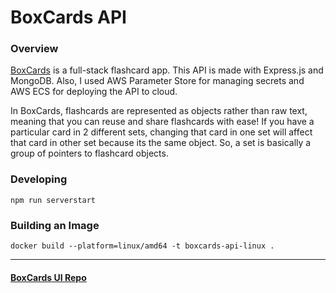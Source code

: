 # BoxCards API

### Overview

[BoxCards](https://boxcards.app) is a full-stack flashcard app. This API is made with Express.js and MongoDB. Also, I used AWS Parameter Store for managing secrets and AWS ECS for deploying the API to cloud.

In BoxCards, flashcards are represented as objects rather than raw text, meaning that you can reuse and share flashcards with ease! If you have a particular card in 2 different sets, changing that card in one set will affect that card in other set because its the same object. So, a set is basically a group of pointers to flashcard objects.


### Developing
```
npm run serverstart
```

### Building an Image
```
docker build --platform=linux/amd64 -t boxcards-api-linux .
```

---

#### <ins>[BoxCards UI Repo](https://github.com/jakethellama/boxcards-ui)</ins>
